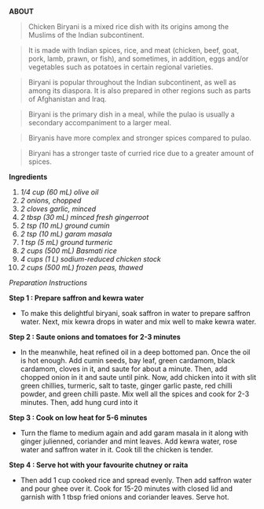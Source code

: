 **ABOUT**

> Chicken Biryani is a mixed rice dish with its origins among the Muslims of the Indian subcontinent.

> It is made with Indian spices, rice, and meat (chicken, beef, goat, pork, lamb, prawn, or fish), and sometimes, in addition, eggs and/or vegetables such as potatoes in certain regional varieties.

> Biryani is popular throughout the Indian subcontinent, as well as among its diaspora. It is also prepared in other regions such as parts of Afghanistan and Iraq.

> Biryani is the primary dish in a meal, while the pulao is usually a secondary accompaniment to a larger meal.

> Biryanis have more complex and stronger spices compared to pulao.

> Biryani has a stronger taste of curried rice due to a greater amount of spices.




**Ingredients**

1. *1/4 cup (60 mL) olive oil*
2. *2 onions, chopped*
3. *2 cloves garlic, minced*
4. *2 tbsp (30 mL) minced fresh gingerroot*
5. *2 tsp (10 mL) ground cumin*
6. *2 tsp (10 mL) garam masala*
7. *1 tsp (5 mL) ground turmeric*
8. *2 cups (500 mL) Basmati rice*
9. *4 cups (1 L) sodium-reduced chicken stock*
10. *2 cups (500 mL) frozen peas, thawed*



*Preparation Instructions*

**Step 1 : Prepare saffron and kewra water**
 * To make this delightful biryani, soak saffron in water to prepare saffron water. Next, mix kewra drops in water and mix well to make kewra water.

**Step 2 : Saute onions and tomatoes for 2-3 minutes**
 * In the meanwhile, heat refined oil in a deep bottomed pan. Once the oil is hot enough. Add cumin seeds, bay leaf, green cardamom, black cardamom, cloves in it, and saute for about a minute. Then, add chopped onion in it and saute until pink. Now, add chicken into it with slit green chillies, turmeric, salt to taste, ginger garlic paste, red chilli powder, and green chilli paste. Mix well all the spices and cook for 2-3 minutes. Then, add hung curd into it

**Step 3 : Cook on low heat for 5-6 minutes**
 * Turn the flame to medium again and add garam masala in it along with ginger julienned, coriander and mint leaves. Add kewra water, rose water and saffron water in it. Cook till the chicken is tender.

**Step 4 : Serve hot with your favourite chutney or raita**
 * Then add 1 cup cooked rice and spread evenly. Then add saffron water and pour ghee over it. Cook for 15-20 minutes with closed lid and garnish with 1 tbsp fried onions and coriander leaves. Serve hot.